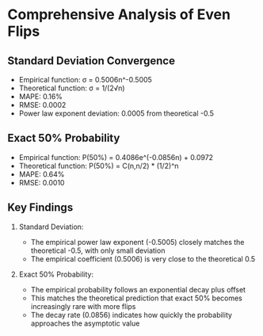 # Comprehensive Analysis of Even Flips

## Standard Deviation Convergence
- Empirical function: σ = 0.5006n^-0.5005
- Theoretical function: σ = 1/(2√n)
- MAPE: 0.16%
- RMSE: 0.0002
- Power law exponent deviation: 0.0005 from theoretical -0.5

## Exact 50% Probability
- Empirical function: P(50%) = 0.4086e^(-0.0856n) + 0.0972
- Theoretical function: P(50%) = C(n,n/2) * (1/2)^n
- MAPE: 0.64%
- RMSE: 0.0010

## Key Findings
1. Standard Deviation:
   - The empirical power law exponent (-0.5005) closely matches
     the theoretical -0.5, with only small deviation
   - The empirical coefficient (0.5006) is very close to
     the theoretical 0.5

2. Exact 50% Probability:
   - The empirical probability follows an exponential decay plus offset
   - This matches the theoretical prediction that exact 50% becomes
     increasingly rare with more flips
   - The decay rate (0.0856) indicates how quickly the
     probability approaches the asymptotic value
